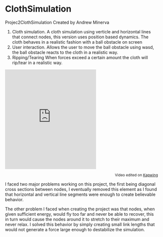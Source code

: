 # ClothSimulation
Projec2ClothSimulation
Created by Andrew Minerva

1. Cloth simulation.  A cloth simulation using verticle and horizontal lines that connect nodes, this version uses position based dynamics.  The cloth behaves in a realistic fashion with a ball obstacle on screen
2. User interaction.  Allows the user to move the ball obstacle using wasd, the ball obstacle reacts to the cloth in a realistic way.
3. Ripping/Tearing When forces exceed a certain amount the cloth will rip/tear in a realistic way.

<div style="height: 329.27px; width: 300.00px; position:relative;"><iframe allow="autoplay; gyroscope;" allowfullscreen height="100%" referrerpolicy="strict-origin" src="https://www.kapwing.com/e/6532e1f1c21eebe762f5206e" style="border:0; height:100%; left:0; overflow:hidden; position:absolute; top:0; width:100%" title="Embedded content made on Kapwing" width="100%"></iframe></div><p style="font-size: 12px; text-align: right;">Video edited on <a href="https://www.kapwing.com/video-editor">Kapwing</a></p>


I faced two major problems working on this project, the first being diagonal cross sections between nodes,  I eventually removed this element as I found that horizontal and vertical line segments were enough to create believable behavior.

The other problem I faced when creating the project was that nodes, when given sufficient energy, would fly too far and never be able to recover, this in turn would cause the nodes around it to stretch to their maximum and never relax.  I solved this behavior by simply creating small link lengths that would not generate a force large enough to destabilize the simulation.
